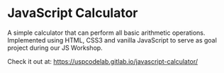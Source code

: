 # JavaScript Calculator

A simple calculator that can perform all basic arithmetic operations.
Implemented using HTML, CSS3 and vanilla JavaScript to serve as goal project during our JS Workshop.

Check it out at: https://uspcodelab.gitlab.io/javascript-calculator/
